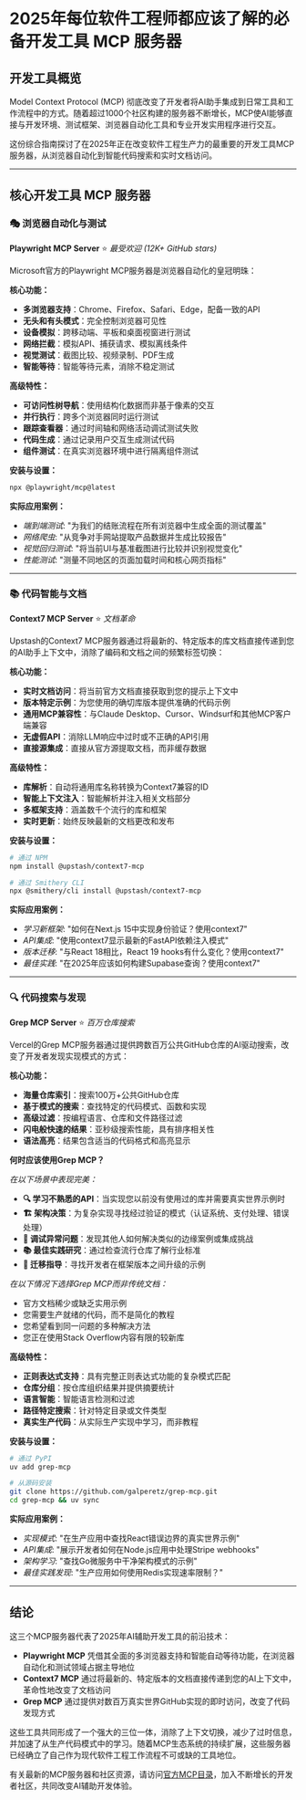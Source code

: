 # 2025年每位软件工程师都应该了解的必备开发工具 MCP 服务器

## 开发工具概览

Model Context Protocol (MCP) 彻底改变了开发者将AI助手集成到日常工具和工作流程中的方式。随着超过1000个社区构建的服务器不断增长，MCP使AI能够直接与开发环境、测试框架、浏览器自动化工具和专业开发实用程序进行交互。

这份综合指南探讨了在2025年正在改变软件工程生产力的最重要的开发工具MCP服务器，从浏览器自动化到智能代码搜索和实时文档访问。

---

## 核心开发工具 MCP 服务器

### 🎭 浏览器自动化与测试

**Playwright MCP Server** ⭐ *最受欢迎 (12K+ GitHub stars)*

Microsoft官方的Playwright MCP服务器是浏览器自动化的皇冠明珠：

**核心功能：**
- **多浏览器支持**：Chrome、Firefox、Safari、Edge，配备一致的API
- **无头和有头模式**：完全控制浏览器可见性
- **设备模拟**：跨移动端、平板和桌面视窗进行测试
- **网络拦截**：模拟API、捕获请求、模拟离线条件
- **视觉测试**：截图比较、视频录制、PDF生成
- **智能等待**：智能等待元素，消除不稳定测试

**高级特性：**
- **可访问性树导航**：使用结构化数据而非基于像素的交互
- **并行执行**：跨多个浏览器同时运行测试
- **跟踪查看器**：通过时间轴和网络活动调试测试失败
- **代码生成**：通过记录用户交互生成测试代码
- **组件测试**：在真实浏览器环境中进行隔离组件测试

**安装与设置：**
```bash
npx @playwright/mcp@latest
```

**实际应用案例：**
- *端到端测试*: "为我们的结账流程在所有浏览器中生成全面的测试覆盖"
- *网络爬虫*: "从竞争对手网站提取产品数据并生成比较报告"
- *视觉回归测试*: "将当前UI与基准截图进行比较并识别视觉变化"
- *性能测试*: "测量不同地区的页面加载时间和核心网页指标"

---

### 📚 代码智能与文档

**Context7 MCP Server** ⭐ *文档革命*

Upstash的Context7 MCP服务器通过将最新的、特定版本的库文档直接传递到您的AI助手上下文中，消除了编码和文档之间的频繁标签切换：

**核心功能：**
- **实时文档访问**：将当前官方文档直接获取到您的提示上下文中
- **版本特定示例**：为您使用的确切库版本提供准确的代码示例
- **通用MCP兼容性**：与Claude Desktop、Cursor、Windsurf和其他MCP客户端兼容
- **无虚假API**：消除LLM响应中过时或不正确的API引用
- **直接源集成**：直接从官方源提取文档，而非缓存数据

**高级特性：**
- **库解析**：自动将通用库名称转换为Context7兼容的ID
- **智能上下文注入**：智能解析并注入相关文档部分
- **多框架支持**：涵盖数千个流行的库和框架
- **实时更新**：始终反映最新的文档更改和发布

**安装与设置：**
```bash
# 通过 NPM
npm install @upstash/context7-mcp

# 通过 Smithery CLI
npx @smithery/cli install @upstash/context7-mcp
```

**实际应用案例：**
- *学习新框架*: "如何在Next.js 15中实现身份验证？使用context7"
- *API集成*: "使用context7显示最新的FastAPI依赖注入模式"
- *版本迁移*: "与React 18相比，React 19 hooks有什么变化？使用context7"
- *最佳实践*: "在2025年应该如何构建Supabase查询？使用context7"

---

### 🔍 代码搜索与发现

**Grep MCP Server** ⭐ *百万仓库搜索*

Vercel的Grep MCP服务器通过提供跨数百万公共GitHub仓库的AI驱动搜索，改变了开发者发现实现模式的方式：

**核心功能：**
- **海量仓库索引**：搜索100万+公共GitHub仓库
- **基于模式的搜索**：查找特定的代码模式、函数和实现
- **高级过滤**：按编程语言、仓库和文件路径过滤
- **闪电般快速的结果**：亚秒级搜索性能，具有排序相关性
- **语法高亮**：结果包含适当的代码格式和高亮显示

**何时应该使用Grep MCP？**

*在以下场景中表现完美：*
- **🔍 学习不熟悉的API**：当实现您以前没有使用过的库并需要真实世界示例时
- **🏗️ 架构决策**：为复杂实现寻找经过验证的模式（认证系统、支付处理、错误处理）
- **🐛 调试异常问题**：发现其他人如何解决类似的边缘案例或集成挑战
- **📚 最佳实践研究**：通过检查流行仓库了解行业标准
- **🔧 迁移指导**：寻找开发者在框架版本之间升级的示例

*在以下情况下选择Grep MCP而非传统文档：*
- 官方文档稀少或缺乏实用示例
- 您需要生产就绪的代码，而不是简化的教程
- 您希望看到同一问题的多种解决方法
- 您正在使用Stack Overflow内容有限的较新库

**高级特性：**
- **正则表达式支持**：具有完整正则表达式功能的复杂模式匹配
- **仓库分组**：按仓库组织结果并提供摘要统计
- **语言智能**：智能语言检测和过滤
- **路径特定搜索**：针对特定目录或文件类型
- **真实生产代码**：从实际生产实现中学习，而非教程

**安装与设置：**
```bash
# 通过 PyPI
uv add grep-mcp

# 从源码安装
git clone https://github.com/galperetz/grep-mcp.git
cd grep-mcp && uv sync
```

**实际应用案例：**
- *实现模式*: "在生产应用中查找React错误边界的真实世界示例"
- *API集成*: "展示开发者如何在Node.js应用中处理Stripe webhooks"
- *架构学习*: "查找Go微服务中干净架构模式的示例"
- *最佳实践发现*: "生产应用如何使用Redis实现速率限制？"

---

## 结论

这三个MCP服务器代表了2025年AI辅助开发工具的前沿技术：

- **Playwright MCP** 凭借其全面的多浏览器支持和智能自动等待功能，在浏览器自动化和测试领域占据主导地位
- **Context7 MCP** 通过将最新的、特定版本的文档直接传递到您的AI上下文中，革命性地改变了文档访问
- **Grep MCP** 通过提供对数百万真实世界GitHub实现的即时访问，改变了代码发现方式

这些工具共同形成了一个强大的三位一体，消除了上下文切换，减少了过时信息，并加速了从生产代码模式中的学习。随着MCP生态系统的持续扩展，这些服务器已经确立了自己作为现代软件工程工作流程不可或缺的工具地位。

有关最新的MCP服务器和社区资源，请访问[官方MCP目录](https://github.com/modelcontextprotocol/servers)，加入不断增长的开发者社区，共同改变AI辅助开发体验。
